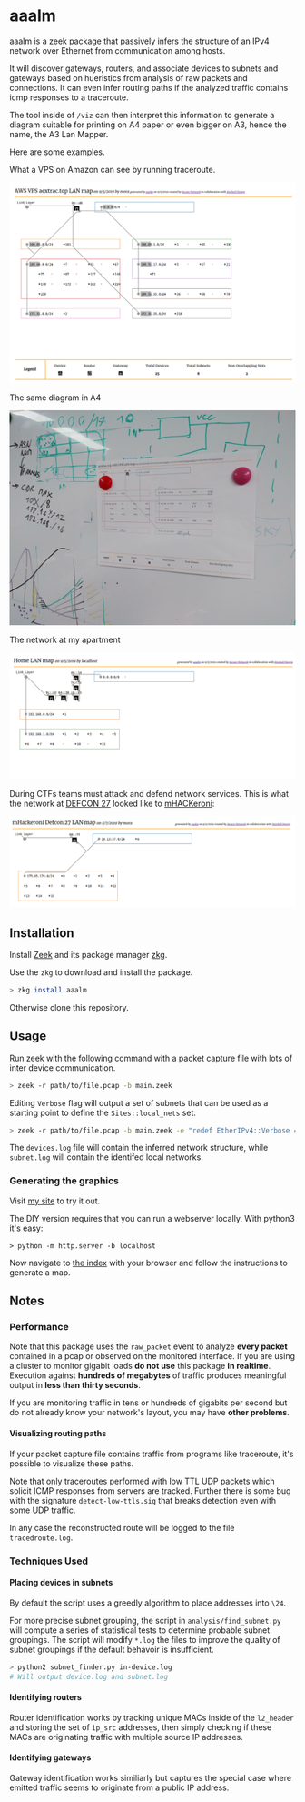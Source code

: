# aaalm

aaalm is a zeek package that passively infers the structure of an IPv4 network over Ethernet from communication among hosts.

It will discover gateways, routers, and associate devices to subnets and gateways based on hueristics from analysis of raw packets and connections. It can even infer routing paths if the analyzed traffic contains icmp responses to a traceroute.

The tool inside of `/viz` can then interpret this information to generate a diagram suitable for printing on A4 paper or even bigger on A3, hence the name, the A3 Lan Mapper.

Here are some examples.

What a VPS on Amazon can see by running traceroute.

![aws vps diagram](https://raw.githubusercontent.com/nskelsey/aaalm/master/static/aws-vps.png)

The same diagram in A4

![printed a4 diagram](https://raw.githubusercontent.com/nskelsey/aaalm/master/static/white-boarded-c.jpg)

The network at my apartment

![My home network](https://raw.githubusercontent.com/nskelsey/aaalm/master/static/home.png)

During CTFs teams must attack and defend network services. This is what the network at [DEFCON 27](https://www.defcon.org/html/defcon-27/dc-27-ctf.html) looked like to [mHACKeroni](https://mhackeroni.it/):

![mhack defcon](https://raw.githubusercontent.com/nskelsey/aaalm/master/static/mhack-defcon.png)

## Installation

Install [Zeek](https://docs.zeek.org/en/stable/quickstart/) and its package manager [zkg](https://docs.zeek.org/projects/package-manager/en/stable/quickstart.html).

Use the `zkg` to download and install the package.

```zsh
> zkg install aaalm
```

Otherwise clone this repository.


## Usage

Run zeek with the following command with a packet capture file with lots of inter device communication.

```zsh
> zeek -r path/to/file.pcap -b main.zeek
```


Editing  `Verbose` flag will output a set of subnets that can be used as a starting point to define the `Sites::local_nets` set.

```zsh
> zeek -r path/to/file.pcap -b main.zeek -e "redef EtherIPv4::Verbose = T;"
```

The `devices.log` file will contain the inferred network structure, while `subnet.log` will contain the identifed local networks.


### Generating the graphics

Visit [my site](https://nskelsey.com/aaalm) to try it out.

The DIY version requires that you can run a webserver locally. With python3 it's easy:

```
> python -m http.server -b localhost
```

Now navigate to [the index](https://localhost:8000/) with your browser and follow the instructions to generate a map.

## Notes

### Performance

Note that this package uses the `raw_packet` event to analyze __every packet__ contained in a pcap or observed on the monitored interface.
If you are using a cluster to monitor gigabit loads __do not use__ this package __in realtime__.
Execution against __hundreds of megabytes__ of traffic produces meaningful output in __less than thirty seconds__.

If you are monitoring traffic in tens or hundreds of gigabits per second but do not already know your network's layout, you may have __other problems__.

#### Visualizing routing paths

If your packet capture file contains traffic from programs like traceroute, it's possible to visualize these paths.

Note that only traceroutes performed with low TTL UDP packets which solicit ICMP responses from servers are tracked.
Further there is some bug with the signature `detect-low-ttls.sig` that breaks detection even with some UDP traffic.

In any case the reconstructed route will be logged to the file `tracedroute.log`.

### Techniques Used

#### Placing devices in subnets
By default the script uses a greedly algorithm to place addresses into `\24`.

For more precise subnet grouping, the script in `analysis/find_subnet.py` will compute a series of statistical tests to determine probable subnet groupings. The script will modify `*.log` the files to improve the quality of subnet groupings if the default behavoir is insufficient.

```zsh
> python2 subnet_finder.py in-device.log
# Will output device.log and subnet.log
```

#### Identifying routers

Router identification works by tracking unique MACs inside of the `l2_header` and storing the set of `ip_src` addresses, then simply checking if these MACs are originating traffic with multiple source IP addresses.

#### Identifying gateways

Gateway identification works similiarly but captures the special case where emitted traffic seems to originate from a public IP address.

